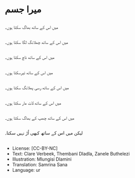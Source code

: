 # میرا جسم

##
میں اس کے ساتھ بھاگ سکتا ہوں۔

##
میں اس کے ساتھ چھلانگ لگا سکتا ہوں۔

##
میں اس کے ساتھ ناچ سکتا ہوں۔

##
میں اس کے ساتھ تیرسکتا ہوں۔

##
میں اس کے ساتھ رسی پھلانگ سکتا ہوں۔

##
میں اس کے ساتھ لات مار سکتا ہوں۔

##
میں اس کے ساتھ چھپ کے بھاگ سکتا ہوں۔

##
لیکن میں اس کے ساتھ کبھی اُڑ نہیں سکتا۔

##
* License: [CC-BY-NC]
* Text: Clare Verbeek, Thembani Dladla, Zanele Buthelezi
* Illustration: Mlungisi Dlamini
* Translation: Samrina Sana
* Language: ur
